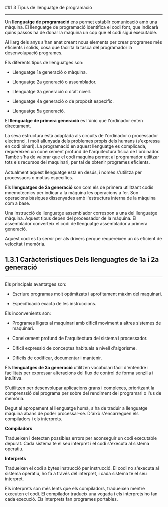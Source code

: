 ##1.3 Tipus de llenguatge de programació
___
Un **llenguatge de programació** ens permet establir comunicació amb una màquina. 
El llenguatge de programació identifica el codi font, que indicarà quins passos ha de 
donar la màquina un cop que el codi sigui executable.

Al llarg dels anys s'han anat creant nous elements per crear programes més eficients i 
solids, cosa que facilita la tasca del programador la desenvolupació programes. 

Els diferents tipus de llenguatges son:

* Llenguatge 1a generació o màquina.

* Llenguatge 2a generació o assemblador.

* Llenguatge 3a generació o d'alt nivell.

* Llenguatge 4a generació o de propòsit específic.

* Llenguatge 5a generació.

El **llenguatge de primera generació** es l'únic que l'ordinador enten directament.

La seva estructura està adaptada als circuits de l'ordinador o processador electronci, 
i molt allunyada dels problemes propis dels humans (s'expressa en codi binari).
La programació en aquest llenguatge es complicada, requereixen un coneixement profund 
de l'arquitectura física de l'ordinador. També s'ha de valorar que el codi maquina permet al 
programador utilitzar tots els recursos del maquinari, per tal de obtenir programes eficients.

Actualment aquest llenguatge està en desús, i només s'utilitza per processaors o motius específics.

Els **llenguatges de 2a generació** son com els de primera utilitzant codis mnemotècnics per indicar a la
màquina les operacions a fer. Son operacions bàsiques dissenyades amb l'estructura interna de la 
màquina com a base.

Una instrucció de llenguatge assemblador correspon a una del llenguatge màquina.
Aquest tipus depen del processador de la màquina. El assemblador converteix el codi de llenguatge
assemblador a primera generació.

Aquest codi es fa servir per als drivers perque requereixen un ús eficient de velocitat i memòria.

## 1.3.1 Caràcteristiques Dels llenguagtes de 1a i 2a generació
___
Els principals avantatges son:

* Escriure programas molt optimitzats i aprofitament màxim del maquinari.

* Especificació exacta de les instruccions.

Els inconvenients son:

* Programes lligats al maquinari amb dificil moviment a altres sistemes de maquinari.

* Coneixement profund de l'arquitectura del sistema i processador.

* Dificil expressió de conceptes habituals a nivell d'algorisme.

* Dificils de codificar, documentar i mantenir.

Els **llenguatges de 3a generació** utilitzen vocabulari fàcil d'entendre i facilitats per expressar 
alteracions del flux de control de forma senzilla i intuïtiva.

S'utilitzen per desenvolupar aplicacions grans i complexes, prioritzant la comprenssió 
del programa per sobre del rendiment del programari o l'us de memòria.

Degut al apropament al llenguatge humà, s'ha de traduir a llenguatge màquina abans de 
poder processar-se. D'això s'encarreguen els compiladors i els interprets.

**Compiladors**

Tradueixen i detecten possibles errors per aconseguir un codi executable depurat. Cada sistema
te el seu interpret i el codi s'executa al sistema operatiu.

**Interprets**

Tradueixen el codi a bytes instrucció per instrucció. El codi no s'executa al sistema operatiu,
ho fa a través del interpret, i cada sistema te el seu interpret.


Els interprets son més lents que els compiladors, tradueixen mentre executen el codi. El compilador 
tradueix una vegada i els interprets ho fan cada execució. Els interprets fan programes portables.





